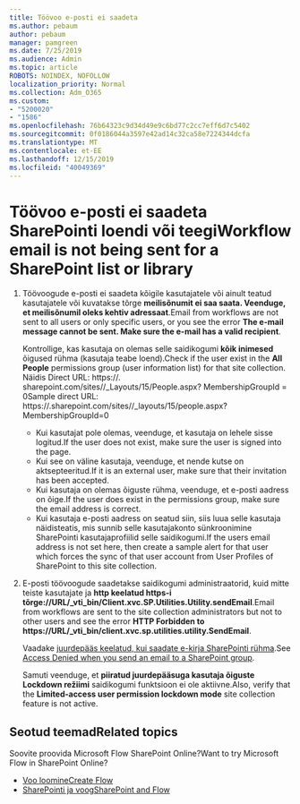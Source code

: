 ```yaml
---
title: Töövoo e-posti ei saadeta
ms.author: pebaum
author: pebaum
manager: pamgreen
ms.date: 7/25/2019
ms.audience: Admin
ms.topic: article
ROBOTS: NOINDEX, NOFOLLOW
localization_priority: Normal
ms.collection: Adm_O365
ms.custom:
- "5200020"
- "1586"
ms.openlocfilehash: 76b64323c9d34d49e9c6bd77c2cc7eff6d7c5402
ms.sourcegitcommit: 0f0186044a3597e42ad14c32ca58e7224344dcfa
ms.translationtype: MT
ms.contentlocale: et-EE
ms.lasthandoff: 12/15/2019
ms.locfileid: "40049369"
---
```

# <a name="workflow-email-is-not-being-sent-for-a-sharepoint-list-or-library"></a><span data-ttu-id="98c5e-102">Töövoo e-posti ei saadeta SharePointi loendi või teegi</span><span class="sxs-lookup"><span data-stu-id="98c5e-102">Workflow email is not being sent for a SharePoint list or library</span></span>

1. <span data-ttu-id="98c5e-103">Töövoogude e-posti ei saadeta kõigile kasutajatele või ainult teatud kasutajatele või kuvatakse tõrge **meilisõnumit ei saa saata. Veenduge, et meilisõnumil oleks kehtiv adressaat**.</span><span class="sxs-lookup"><span data-stu-id="98c5e-103">Email from workflows are not sent to all users or only specific users, or you see the error **The e-mail message cannot be sent. Make sure the e-mail has a valid recipient**.</span></span>

    <span data-ttu-id="98c5e-104">Kontrollige, kas kasutaja on olemas selle saidikogumi **kõik inimesed** õigused rühma (kasutaja teabe loend).</span><span class="sxs-lookup"><span data-stu-id="98c5e-104">Check if the user exist in the **All People** permissions group (user information list) for that site collection.</span></span>  <span data-ttu-id="98c5e-105">Näidis Direct URL: https://<tenant>. sharepoint.com/sites/<sitename>/_Layouts/15/People.aspx? MembershipGroupId = 0</span><span class="sxs-lookup"><span data-stu-id="98c5e-105">Sample direct URL: https://<tenant>.sharepoint.com/sites/<sitename>/_layouts/15/people.aspx?MembershipGroupId=0</span></span>

    - <span data-ttu-id="98c5e-106">Kui kasutajat pole olemas, veenduge, et kasutaja on lehele sisse logitud.</span><span class="sxs-lookup"><span data-stu-id="98c5e-106">If the user does not exist, make sure the user is signed into the page.</span></span> 
    - <span data-ttu-id="98c5e-107">Kui see on väline kasutaja, veenduge, et nende kutse on aktsepteeritud.</span><span class="sxs-lookup"><span data-stu-id="98c5e-107">If it is an external user, make sure that their invitation has been accepted.</span></span>
    - <span data-ttu-id="98c5e-108">Kui kasutaja on olemas õiguste rühma, veenduge, et e-posti aadress on õige.</span><span class="sxs-lookup"><span data-stu-id="98c5e-108">If the user does exist in the permissions group, make sure the email address is correct.</span></span>
    - <span data-ttu-id="98c5e-109">Kui kasutaja e-posti aadress on seatud siin, siis luua selle kasutaja näidisteatis, mis sunnib selle kasutajakonto sünkroonimine SharePointi kasutajaprofiilid selle saidikogumi.</span><span class="sxs-lookup"><span data-stu-id="98c5e-109">If the users email address is not set here, then create a sample alert for that user which forces the sync of that user account from User Profiles of SharePoint to this site collection.</span></span>
 
2. <span data-ttu-id="98c5e-110">E-posti töövoogude saadetakse saidikogumi administraatorid, kuid mitte teiste kasutajate ja **http keelatud <span>https</span>-i tõrge://URL/_vti_bin/Client.xvc.SP.Utilities.Utility.sendEmail**.</span><span class="sxs-lookup"><span data-stu-id="98c5e-110">Email from workflows are sent to the site collection administrators but not to other users and see the error **HTTP Forbidden to <span>https:</span>//URL/_vti_bin/client.xvc.sp.utilities.utility.SendEmail**.</span></span>
 

    <span data-ttu-id="98c5e-111">Vaadake [juurdepääs keelatud, kui saadate e-kirja SharePointi rühma](https://docs.microsoft.com/sharepoint/support/sharing-and-permissions/access-denied-when-send-an-email-to-groups).</span><span class="sxs-lookup"><span data-stu-id="98c5e-111">See [Access Denied when you send an email to a SharePoint group](https://docs.microsoft.com/sharepoint/support/sharing-and-permissions/access-denied-when-send-an-email-to-groups).</span></span>

    <span data-ttu-id="98c5e-112">Samuti veenduge, et **piiratud juurdepääsuga kasutaja õiguste Lockdown režiimi** saidikogumi funktsioon ei ole aktiivne.</span><span class="sxs-lookup"><span data-stu-id="98c5e-112">Also, verify that the **Limited-access user permission lockdown mode** site collection feature is not active.</span></span>


## <a name="related-topics"></a><span data-ttu-id="98c5e-113">Seotud teemad</span><span class="sxs-lookup"><span data-stu-id="98c5e-113">Related topics</span></span>
<span data-ttu-id="98c5e-114">Soovite proovida Microsoft Flow SharePoint Online?</span><span class="sxs-lookup"><span data-stu-id="98c5e-114">Want to try Microsoft Flow in SharePoint Online?</span></span>
- [<span data-ttu-id="98c5e-115">Voo loomine</span><span class="sxs-lookup"><span data-stu-id="98c5e-115">Create Flow</span></span>](https://support.office.com/article/Create-a-flow-for-a-list-or-library-in-SharePoint-Online-or-OneDrive-for-Business-a9c3e03b-0654-46af-a254-20252e580d01) 
- [<span data-ttu-id="98c5e-116">SharePointi ja voog</span><span class="sxs-lookup"><span data-stu-id="98c5e-116">SharePoint and Flow</span></span>](https://flow.microsoft.com/blog/sharepoint-and-flow/) 


